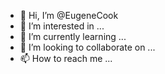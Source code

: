 - 👋 Hi, I’m @EugeneCook
- 👀 I’m interested in ...
- 🌱 I’m currently learning ...
- 💞️ I’m looking to collaborate on ...
- 📫 How to reach me ...

<!---
EugeneCook/EugeneCook is a ✨ special ✨ repository because its `README.md` (this file) appears on your GitHub profile.
You can click the Preview link to take a look at your changes.
--->
